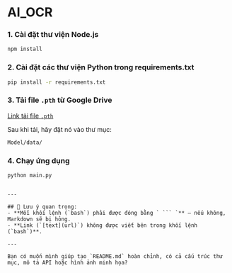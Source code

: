 # AI_OCR 

### 1. Cài đặt thư viện Node.js
```bash
npm install
````

### 2. Cài đặt các thư viện Python trong requirements.txt

```bash
pip install -r requirements.txt
```

### 3. Tải file `.pth` từ Google Drive

[Link tải file `.pth`](https://drive.google.com/file/d/1bqW5GywnoWtlqlft_t4MVzk_Pxh1eZxT/view?usp=sharing)

Sau khi tải, hãy đặt nó vào thư mục:

```bash
Model/data/
```

### 4. Chạy ứng dụng

```bash
python main.py
```

````

---

## 📌 Lưu ý quan trọng:
- **Mỗi khối lệnh (`bash`) phải được đóng bằng ` ``` `** — nếu không, Markdown sẽ bị hỏng.
- **Link (`[text](url)`) không được viết bên trong khối lệnh (`bash`)**.

---

Bạn có muốn mình giúp tạo `README.md` hoàn chỉnh, có cả cấu trúc thư mục, mô tả API hoặc hình ảnh minh họa?
````

